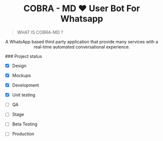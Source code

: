 <h1 align="center"> COBRA - MD  ❤️ User Bot For Whatsapp </h1>

> WHAT IS COBRA-MD ?

<p align ="center"> A WhatsApp based third party application that provide many services with a real-time automated conversational experience. </p>

\### Project status

- [x] Design
- [x] Mockups
- [x] Development
- [x] Unit testing
- [ ] QA
- [ ] Stage
- [ ] Beta Testing
- [ ] Production

